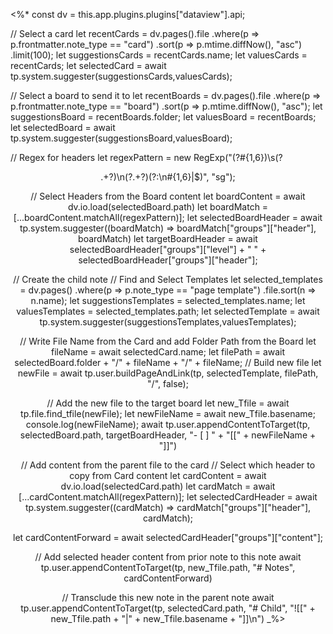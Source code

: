 <%* 
const dv = this.app.plugins.plugins["dataview"].api;

// Select a card
let recentCards = dv.pages().file
					.where(p => p.frontmatter.note_type == "card")
					.sort(p => p.mtime.diffNow(), "asc")
					.limit(100);
let suggestionsCards = recentCards.name;
let valuesCards = recentCards;
let selectedCard = await tp.system.suggester(suggestionsCards,valuesCards);

// Select a board to send it to
let recentBoards = dv.pages().file
	.where(p => p.frontmatter.note_type == "board")
	.sort(p => p.mtime.diffNow(), "asc");
let suggestionsBoard = recentBoards.folder;
let valuesBoard = recentBoards;
let selectedBoard = await tp.system.suggester(suggestionsBoard,valuesBoard);

// Regex for headers
let regexPattern = new RegExp("(?<level>#{1,6})\\s(?<header>.+?)\\n(?<content>.+?)(?:\\n#{1,6}|$)", "sg");

// Select Headers from the Board content
let boardContent = await dv.io.load(selectedBoard.path)
let boardMatch = [...boardContent.matchAll(regexPattern)];
let selectedBoardHeader = await tp.system.suggester((boardMatch) => boardMatch["groups"]["header"], boardMatch) 
let targetBoardHeader = await selectedBoardHeader["groups"]["level"] + " " + selectedBoardHeader["groups"]["header"];

// Create the child note
// Find and Select Templates
let selected_templates = dv.pages()
	.where(p => p.note_type == "page template")
	.file.sort(n => n.name);
let suggestionsTemplates = selected_templates.name;
let valuesTemplates = selected_templates.path;
let selectedTemplate = await tp.system.suggester(suggestionsTemplates,valuesTemplates);	

// Write File Name from the Card and add Folder Path from the Board
let fileName = await selectedCard.name;
let filePath = await selectedBoard.folder + "/" + fileName + "/" + fileName;
// Build new file
let newFile = await tp.user.buildPageAndLink(tp, selectedTemplate, filePath, "/", false); 

// Add the new file to the target board
let new_Tfile = await tp.file.find_tfile(newFile);
let newFileName = await new_Tfile.basename;
console.log(newFileName);
await tp.user.appendContentToTarget(tp, selectedBoard.path, targetBoardHeader, "- [ ] " + "[[" + newFileName + "]]")

// Add content from the parent file to the card
// Select which header to copy from Card content
let cardContent = await dv.io.load(selectedCard.path)
let cardMatch = await [...cardContent.matchAll(regexPattern)];
let selectedCardHeader = await tp.system.suggester((cardMatch) => cardMatch["groups"]["header"], cardMatch);

let cardContentForward = await selectedCardHeader["groups"]["content"];

// Add selected header content from prior note to this note
await tp.user.appendContentToTarget(tp, new_Tfile.path, "# Notes", cardContentForward)

// Transclude this new note in the parent note
await tp.user.appendContentToTarget(tp, selectedCard.path, "# Child", "![[" + new_Tfile.path + "|" + new_Tfile.basename + "]]\n")
_%>

